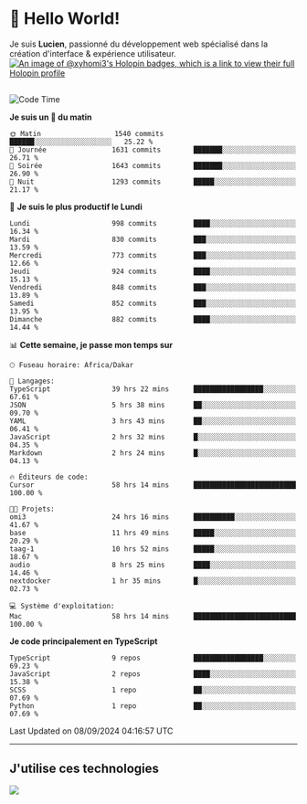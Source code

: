# 👋 Hello World!

Je suis **Lucien**, passionné du développement web spécialisé dans la création d'interface & expérience utilisateur.
[![An image of @xyhomi3's Holopin badges, which is a link to view their full Holopin profile](https://holopin.me/xyhomi3)](https://holopin.io/@xyhomi3)

##

<!--START_SECTION:waka-->
![Code Time](http://img.shields.io/badge/Code%20Time-2%2C004%20hrs%2057%20mins-blue)

**Je suis un 🐤 du matin** 

```text
🌞 Matin                  1540 commits        ██████░░░░░░░░░░░░░░░░░░░   25.22 % 
🌆 Journée                1631 commits        ███████░░░░░░░░░░░░░░░░░░   26.71 % 
🌃 Soirée                 1643 commits        ███████░░░░░░░░░░░░░░░░░░   26.90 % 
🌙 Nuit                   1293 commits        █████░░░░░░░░░░░░░░░░░░░░   21.17 % 
```
📅 **Je suis le plus productif le Lundi** 

```text
Lundi                    998 commits         ████░░░░░░░░░░░░░░░░░░░░░   16.34 % 
Mardi                    830 commits         ███░░░░░░░░░░░░░░░░░░░░░░   13.59 % 
Mercredi                 773 commits         ███░░░░░░░░░░░░░░░░░░░░░░   12.66 % 
Jeudi                    924 commits         ████░░░░░░░░░░░░░░░░░░░░░   15.13 % 
Vendredi                 848 commits         ███░░░░░░░░░░░░░░░░░░░░░░   13.89 % 
Samedi                   852 commits         ███░░░░░░░░░░░░░░░░░░░░░░   13.95 % 
Dimanche                 882 commits         ████░░░░░░░░░░░░░░░░░░░░░   14.44 % 
```


📊 **Cette semaine, je passe mon temps sur** 

```text
🕑︎ Fuseau horaire: Africa/Dakar

💬 Langages: 
TypeScript               39 hrs 22 mins      █████████████████░░░░░░░░   67.61 % 
JSON                     5 hrs 38 mins       ██░░░░░░░░░░░░░░░░░░░░░░░   09.70 % 
YAML                     3 hrs 43 mins       ██░░░░░░░░░░░░░░░░░░░░░░░   06.41 % 
JavaScript               2 hrs 32 mins       █░░░░░░░░░░░░░░░░░░░░░░░░   04.35 % 
Markdown                 2 hrs 24 mins       █░░░░░░░░░░░░░░░░░░░░░░░░   04.13 % 

🔥 Éditeurs de code: 
Cursor                   58 hrs 14 mins      █████████████████████████   100.00 % 

🐱‍💻 Projets: 
omi3                     24 hrs 16 mins      ██████████░░░░░░░░░░░░░░░   41.67 % 
base                     11 hrs 49 mins      █████░░░░░░░░░░░░░░░░░░░░   20.29 % 
taag-1                   10 hrs 52 mins      █████░░░░░░░░░░░░░░░░░░░░   18.67 % 
audio                    8 hrs 25 mins       ████░░░░░░░░░░░░░░░░░░░░░   14.46 % 
nextdocker               1 hr 35 mins        █░░░░░░░░░░░░░░░░░░░░░░░░   02.73 % 

💻 Système d'exploitation: 
Mac                      58 hrs 14 mins      █████████████████████████   100.00 % 
```

**Je code principalement en TypeScript** 

```text
TypeScript               9 repos             █████████████████░░░░░░░░   69.23 % 
JavaScript               2 repos             ████░░░░░░░░░░░░░░░░░░░░░   15.38 % 
SCSS                     1 repo              ██░░░░░░░░░░░░░░░░░░░░░░░   07.69 % 
Python                   1 repo              ██░░░░░░░░░░░░░░░░░░░░░░░   07.69 % 
```




 Last Updated on 08/09/2024 04:16:57 UTC
<!--END_SECTION:waka-->
---

## J'utilise ces technologies

<p align="left">
  <a href="https://skillicons.dev">
    <img src="https://skillicons.dev/icons?i=ts,js,md,scss,tailwind,react,docker,express,astro,vite,nextjs,vercel,figma,ableton" />
  </a>
</p>

